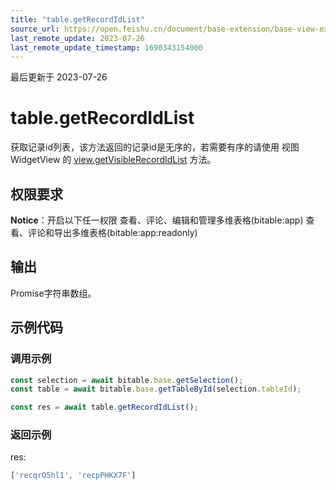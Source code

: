 ```yaml
---
title: "table.getRecordIdList"
source_url: https://open.feishu.cn/document/base-extension/base-view-extensions/api/table/table_getrecordidlist
last_remote_update: 2023-07-26
last_remote_update_timestamp: 1690343154000
---
```

最后更新于 2023-07-26

# table.getRecordIdList
获取记录id列表，该方法返回的记录id是无序的，若需要有序的请使用 视图 WidgetView 的 [view.getVisibleRecordIdList](https://open.feishu.cn/document/uAjLw4CM/uYjL24iN/base-extensions/base-view-extensions/api/view/view_getvisiblerecordidlist) 方法。

## 权限要求
**Notice**：开启以下任一权限
查看、评论、编辑和管理多维表格(bitable:app)
查看、评论和导出多维表格(bitable:app:readonly)

## 输出
Promise字符串数组。
## 示例代码
### 调用示例

```js
const selection = await bitable.base.getSelection();
const table = await bitable.base.getTableById(selection.tableId);

const res = await table.getRecordIdList();

```

### 返回示例
res:
```js
['recqrO5hl1', 'recpPHKX7F']
```
